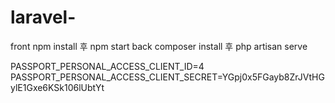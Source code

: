# laravel-
front npm install 후 npm start
back composer install 후 php artisan serve


PASSPORT_PERSONAL_ACCESS_CLIENT_ID=4
PASSPORT_PERSONAL_ACCESS_CLIENT_SECRET=YGpj0x5FGayb8ZrJVtHGylE1Gxe6KSk106lUbtYt
